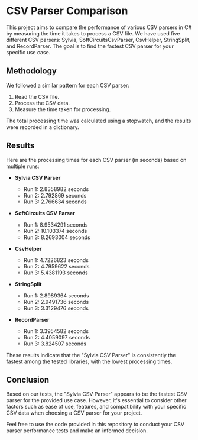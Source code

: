 # CSV Parser Comparison

This project aims to compare the performance of various CSV parsers in C# by measuring the time it takes to process a CSV file. We have used five different CSV parsers: Sylvia, SoftCircuitsCsvParser, CsvHelper, StringSplit, and RecordParser. The goal is to find the fastest CSV parser for your specific use case.

## Methodology

We followed a similar pattern for each CSV parser:

1. Read the CSV file.
2. Process the CSV data.
3. Measure the time taken for processing.

The total processing time was calculated using a stopwatch, and the results were recorded in a dictionary.

## Results

Here are the processing times for each CSV parser (in seconds) based on multiple runs:

- **Sylvia CSV Parser**
    - Run 1: 2.8358982 seconds
    - Run 2: 2.792869 seconds
    - Run 3: 2.766634 seconds

- **SoftCircuits CSV Parser**
    - Run 1: 8.9534291 seconds
    - Run 2: 10.103374 seconds
    - Run 3: 8.2693004 seconds

- **CsvHelper**
    - Run 1: 4.7226823 seconds
    - Run 2: 4.7959622 seconds
    - Run 3: 5.4381193 seconds

- **StringSplit**
    - Run 1: 2.8989364 seconds
    - Run 2: 2.9491736 seconds
    - Run 3: 3.3129476 seconds

- **RecordParser**
    - Run 1: 3.3954582 seconds
    - Run 2: 4.4059097 seconds
    - Run 3: 3.824507 seconds

These results indicate that the "Sylvia CSV Parser" is consistently the fastest among the tested libraries, with the lowest processing times.

## Conclusion

Based on our tests, the "Sylvia CSV Parser" appears to be the fastest CSV parser for the provided use case. However, it's essential to consider other factors such as ease of use, features, and compatibility with your specific CSV data when choosing a CSV parser for your project.

Feel free to use the code provided in this repository to conduct your CSV parser performance tests and make an informed decision.
 
